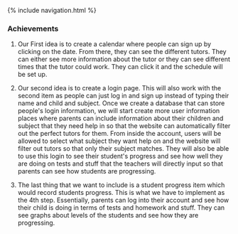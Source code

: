 {% include navigation.html %}

### Achievements
1. Our First idea is to create a calendar where people can sign up by clicking on the date. From there, they can see the different tutors. They can either see more information about the tutor or they can see different times that the tutor could work. They can click it and the schedule will be set up.

2. Our second idea is to create a login page. This will also work with the second item as people can just log in and sign up instead of typing their name and child and subject.
Once we create a database that can store people's login information, we will start create more user information places where parents can include information about their children and subject that they need help in so that the website can automatically filter out the perfect tutors for them.
From inside the account, users will be allowed to select what subject they want help on and the website will filter out tutors so that only their subject matches.
They will also be able to use this login to see their student's progress and see how well they are doing on tests and stuff that the teachers will directly input so that parents can see how students are progressing.

3. The last thing that we want to include is a student progress item which would record students progress. This is what we have to implement as the 4th step.
Essentially, parents can log into their account and see how their child is doing in terms of tests and homework and stuff. They can see graphs about levels of the students and see how they are progressing.
